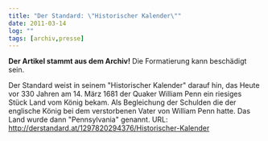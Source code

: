 ```yaml
---
title: "Der Standard: \"Historischer Kalender\""
date: 2011-03-14
log: ""
tags: [archiv,presse]
---
```

**Der Artikel stammt aus dem Archiv!** Die Formatierung kann beschädigt sein.

Der Standard weist in seinem "Historischer Kalender" darauf hin, das Heute vor 330 Jahren am 14. März 1681 der Quaker William Penn ein riesiges Stück Land vom König bekam. Als Begleichung der Schulden die der englische König bei dem verstorbenen Vater von William Penn hatte. Das Land wurde dann "Pennsylvania" genannt. 
URL:  http://derstandard.at/1297820294376/Historischer-Kalender

